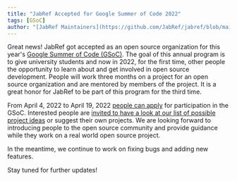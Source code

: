 ```yaml
---
title: "JabRef Accepted for Google Summer of Code 2022"
tags: [GSoC]
author: "[JabRef Maintainers](https://github.com/JabRef/jabref/blob/main/MAINTAINERS)"
---
```


Great news! JabRef got accepted as an open source organization for this year's [Google Summer of Code (GSoC)](https://summerofcode.withgoogle.com/).
The goal of this annual program is to give university students and now in 2022, for the first time, other people the opportunity to learn about and get involved in open source development.
People will work three months on a project for an open source organization and are mentored by members of the project.
It is a great honor for JabRef to be part of this program for the third time.

From April 4, 2022 to April 19, 2022 [people can apply](https://summerofcode.withgoogle.com/programs/2022/organizations/jabref-ev) for participation in the GSoC.
Interested people are [invited to have a look at our list of possible project ideas](http://www.jabref.org/GSoC2022.html) or suggest their own projects.
We are looking forward to introducing people to the open source community and provide guidance while they work on a real world open source project.

In the meantime, we continue to work on fixing bugs and adding new features.

Stay tuned for further updates!
